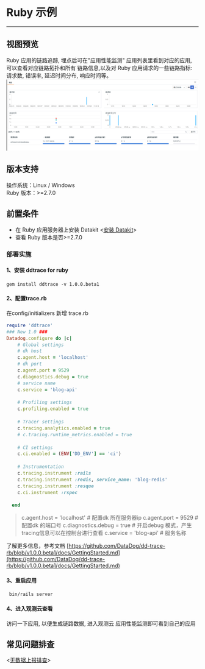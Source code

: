 # Ruby 示例
---

## 视图预览
Ruby 应用的链路追踪, 埋点后可在"应用性能监测" 应用列表里看到对应的应用,  可以查看对应链路拓扑和所有 链路信息,以及对 Ruby 应用请求的一些链路指标: 请求数, 错误率,  延迟时间分布, 响应时间等。<br />![image.png](imgs/input-ruby-01.png)

## 版本支持
操作系统：Linux / Windows<br />Ruby 版本：>=2.7.0

## 前置条件

- 在 Ruby 应用服务器上安装 Datakit <[安装 Datakit](https://www.yuque.com/dataflux/datakit/datakit-install)>
- 查看 Ruby 版本是否>=2.7.0 


### 部署实施

#### 1、安装 ddtrace for ruby
```shell
gem install ddtrace -v 1.0.0.beta1
```


#### 2、配置trace.rb
在config/initializers 新增 trace.rb
```ruby
require 'ddtrace'
### New 1.0 ###
Datadog.configure do |c|
    # Global settings
    # dk host
    c.agent.host = 'localhost'
    # dk port
    c.agent.port = 9529
    c.diagnostics.debug = true
    # service name
    c.service = 'blog-api'
  
    # Profiling settings
    c.profiling.enabled = true
  
    # Tracer settings
    c.tracing.analytics.enabled = true
    # c.tracing.runtime_metrics.enabled = true
  
    # CI settings
    c.ci.enabled = (ENV['DD_ENV'] == 'ci')
  
    # Instrumentation
    c.tracing.instrument :rails
    c.tracing.instrument :redis, service_name: 'blog-redis'
    c.tracing.instrument :resque
    c.ci.instrument :rspec

  end
```
> c.agent.host = 'localhost'  #  配置dk 所在服务器ip
> c.agent.port = 9529 # 配置dk 的端口号
> c.diagnostics.debug = true # 开启debug 模式，产生tracing信息可以在控制台进行查看
> c.service = 'blog-api' # 服务名称

了解更多信息，参考文档 [https://github.com/DataDog/dd-trace-rb/blob/v1.0.0.beta1/docs/GettingStarted.md](https://github.com/DataDog/dd-trace-rb/blob/v1.0.0.beta1/docs/GettingStarted.md)


#### 3、重启应用
```shell
 bin/rails server
```

#### 4、进入观测云查看
访问一下应用, 以便生成链路数据, 进入观测云 应用性能监测即可看到自己的应用

## 常见问题排查
<[无数据上报排查](https://www.yuque.com/dataflux/datakit/why-no-data)>
